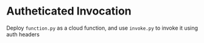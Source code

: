 # Autheticated Invocation

Deploy `function.py` as a cloud function, and use `invoke.py` to invoke it using auth headers
